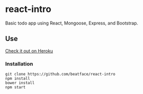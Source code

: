 # react-intro

Basic todo app using React, Mongoose, Express, and Bootstrap.

## Use
[Check it out on Heroku](http://dry-hollows-86678.herokuapp.com/)

### Installation
```
git clone https://github.com/beatface/react-intro
npm install
bower install
npm start
```

